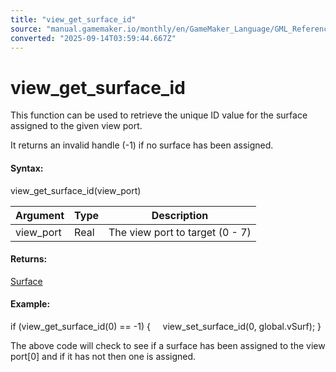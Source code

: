 ```yaml
---
title: "view_get_surface_id"
source: "manual.gamemaker.io/monthly/en/GameMaker_Language/GML_Reference/Cameras_And_Display/Cameras_And_Viewports/view_get_surface_id.htm"
converted: "2025-09-14T03:59:44.667Z"
---
```


# view\_get\_surface\_id

This function can be used to retrieve the unique ID value for the surface assigned to the given view port.

It returns an invalid handle (\-1) if no surface has been assigned.

#### Syntax:

view\_get\_surface\_id(view\_port)

| Argument | Type | Description |
| --- | --- | --- |
| view_port | Real | The view port to target (0 - 7) |

#### Returns:

[Surface](../../Drawing/Surfaces/surface_create.md)

#### Example:

if (view\_get\_surface\_id(0) == -1)
{
    view\_set\_surface\_id(0, global.vSurf);
}

The above code will check to see if a surface has been assigned to the view port\[0\] and if it has not then one is assigned.